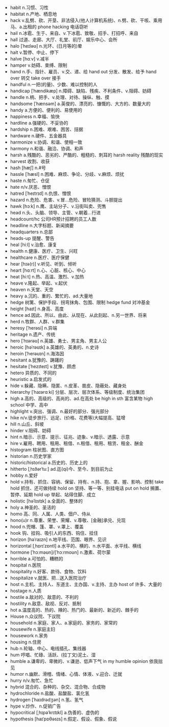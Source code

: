 - habit n.习惯、习性
- habitat n.产地、栖息地
- hack v.乱劈、砍、开垦、非法侵入(他人计算机系统)、n.劈、砍、干咳、乘用马、a.出租的  phone hacking 电话窃听
- hail n.冰雹、生于、来自、v.下冰雹、致敬、招手、打招呼、来自
- hall 过道、走廊、大厅、礼堂、前厅、娱乐中心、会所
- halo [ˈheɪləʊ] n.光环、(日月等的)晕
- halt v.暂停、中止、停下
- halve [hɑːv] v.减半
- hamper v.妨碍、束缚、限制
- hand n.手、指针、雇员、v.交、递、给 hand out 分发、散发、给予  hand over 转交  take over 接手
- handful n.一把(的量)、少数、难以控制的人
- handicap [ˈhændikæp] n.障碍、缺陷、残疾、不利条件、v.阻碍、妨碍
- handle n.柄、把手、v.处理、对待、操纵、触、摸
- handsome [ˈhænsəm] a.英俊的、漂亮的、慷慨的、大方的、数量大的
- handy a.方便的、便利的、易使用的
- happiness n.幸福、愉快
- hardline a.强硬的、不妥协的
- hardship n.困难、艰难、困苦、拮据
- hardware n.硬件、五金器具
- harmonize v.协调、和谐、使相一致
- harmony n.和谐、融洽、协调、和声
- harsh a.残酷的、恶劣的、严酷的、粗糙的、刺耳的  harsh reality 残酷的现实
- harvest 收割、收获
- hash [hæʃ] n.#号
- hassle [ˈhæsl] n.困难、麻烦、争论、分歧、v.麻烦、烦扰
- haste n.匆忙、仓促
- hate n/v.厌恶、憎恨
- hatred [ˈheɪtrɪd] n.仇恨、憎恨
- hazard n.危险、危害、v.冒...危险、冒险猜测、斗胆提出
- hawk [hɔːk] n.鹰、主站分子、v.沿街叫卖、兜售
- head n.头、头脑、领导、主管、v.朝着...行进
- headcount/hc 公司HR预计招聘的员工人数 
- headline n.大字标题、新闻摘要
- headquarters n.总部
- heads-up 提醒、警告
- heal [hiːl] v.治愈、康复
- health n.健康、医疗、卫生、兴旺
- healthcare n.医疗、医疗保健
- hear [hɪə(r)] v.听见、听到、倾听
- heart [hɑːrt] n.心、心脏、核心、中心
- heat [hiːt] n.热、高温、激烈、v.加热
- heave v.隆起、举起、v.起伏
- heaven n.天堂、天空
- heavy a.沉的、重的、繁忙的、ad.大量地
- hedge 树篱、保护手段、拐弯抹角、包围、限制  hedge fund 对冲基金
- height [haɪt] n.身高、高度
- hence ad.因此、所以、由此、从现在、从此刻起、n.另一世界、将来
- herd n.牧群、人群、v.群集
- heresy [ˈherəsi] n.异端
- heritage n.遗产、传统
- hero [ˈhɪərəʊ] n.英雄、勇士、男主角、男主人公
- heroic [həˈrəʊɪk] a.英雄的、英勇的、n.史诗
- heroin [ˈherəʊɪn] n.海洛因
- hesitant a.犹豫的、踌躇的
- hesitate [ˈhezɪteɪt] v.犹豫、顾虑
- hetero 异质的、不同的
- heuristic a.启发式的
- hide v.躲藏、隐瞒、隐匿、n.皮革、兽皮、隐蔽处、藏身处
- hierarchy [ˈhaɪərɑːki] 分层、层次、层次体系、等级制度、统治集团
- high a.高的、高级的、高尚的、ad.在高处  be high in sth 富含某物  high school 中学、高中
- highlight v.突出、强调、n.最好的部分、强光部分
- hike n/v.徒步旅行、远足、(价格、花费等)大幅提高、猛增
- hill n.山丘、斜坡
- hinder v.阻碍、妨碍
- hint n.暗示、示意、提示、征兆、迹象、v.暗示、透露、示意
- hire v.雇用、聘用、租用、租借、n.租借、租用、租赁、租金、酬金
- histogram 柱状图、直方图
- historian n.历史学家
- historic/historical a.历史的、历史上的
- hitherto [ˌhɪðərˈtuː] ad.迄(qi)今、至今、到目前为止
- hobby n.爱好
- hold v.持有、抓住、容纳、保留、持有、n.持、抱、拿、握、影响、控制  take hold 抓住、还可做持续  hold on 坚持、等一等、别挂电话  put on hold 搁置、暂停、延期  hold up 举起、站得住脚、成立
- holistic [həˈlɪstɪk] a.全面的、整体的
- holy a.神圣的、圣洁的
- homo 高、同、人属、人类、佃户、侍从
- hono(u)r n.尊重、荣誉、荣耀、v.尊敬、[金融]承兑、兑现
- hood n.兜帽、篷、罩、v.罩上、覆盖
- hook 钩、挂钩、吸引人的东西、钩住、挂住
- horizon [həˈraɪzn] n.地平线、范围、眼界、见识
- horizontal [ˌhɒrɪˈzɒntl] a.水平的、横的、n.水平面、水平线、横线
- hormone [ˈhɔːməʊn]/[ˈhɔːrmoʊn] n.激素、荷尔蒙
- horrible a.可怕的、糟糕的
- hospital n.医院
- hospitality n.好客、款待、食物、饮料
- hospitalize v.就医、把...送入医院治疗
- host n.主机、主持人、东道主、主办国、v.主持、主办  host of 许多、大量的
- hostage n.人质
- hostile a.敌对的、敌意的、不利的
- hostility n.敌意、敌视、反对、抵制
- hot a.温度高的、热的、辣的、热门的、最新的、新近的、棘手的
- House n.众议院、下议院
- household n.家庭、家人、a.家庭的、家务的、家常的
- housewife n.家庭主妇
- housework n.家务
- housing n.住房
- hub n.轮轴、中心、电线插孔、集线器
- hum 哼唱、忙碌、活跃、(拉丁文)泥土、湿
- humble a.谦卑的、卑微的、v.谦逊、低声下气 in my humble opinion 依我拙见
- humor n.幽默、滑稽、情绪、心情、体液、v.迎合、迁就
- hurry n/v.匆忙、急忙
- hybrid 混合的、杂种的、杂交、混合物、合成物
- hydrochloride n.盐酸、盐酸盐、氯化氢
- hydrogen [ˈhaɪdrədʒən] n.氢、氢气
- hype v.炒作、n.促销广告
- hypocritical [ˌhɪpəˈkrɪtɪkl] a.伪善的、虚伪的
- hypothesis [haɪˈpɒθəsɪs] n.假定、假设、假象、假说